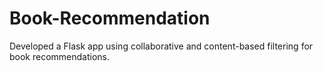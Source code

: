# Book-Recommendation
 Developed a Flask app using collaborative and content-based filtering for book recommendations. 
